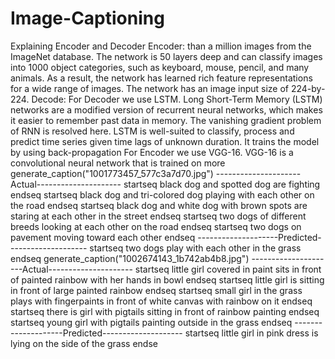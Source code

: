 # Image-Captioning
Explaining Encoder and Decoder
Encoder:
than a million images from the ImageNet database. The network is 50 layers deep and can classify 
images into 1000 object categories, such as keyboard, mouse, pencil, and many animals. As a result, 
the network has learned rich feature representations for a wide range of images. The network has an 
image input size of 224-by-224.
Decode:
For Decoder we use LSTM. Long Short-Term Memory (LSTM) networks are a modified version of 
recurrent neural networks, which makes it easier to remember past data in memory. The vanishing 
gradient problem of RNN is resolved here. LSTM is well-suited to classify, process and predict time 
series given time lags of unknown duration. It trains the model by using back-propagation
For Encoder we use VGG-16. VGG-16 is a convolutional neural network that is trained on more
 generate_caption("1001773457_577c3a7d70.jpg")
---------------------Actual---------------------
startseq black dog and spotted dog are fighting endseq
startseq black dog and tri-colored dog playing with each other on the road endseq 
startseq black dog and white dog with brown spots are staring at each other in the street 
endseq 
startseq two dogs of different breeds looking at each other on the road endseq 
startseq two dogs on pavement moving toward each other endseq
--------------------Predicted--------------------
startseq two dogs play with each other in the grass endseq
generate_caption("1002674143_1b742ab4b8.jpg")
---------------------Actual---------------------
startseq little girl covered in paint sits in front of painted rainbow with her hands in
bowl endseq startseq little girl is sitting in front of large painted rainbow endseq
startseq small girl in the grass plays with fingerpaints in front of white canvas with
rainbow on it endseq
startseq there is girl with pigtails sitting in front of rainbow painting endseq
startseq young girl with pigtails painting outside in the grass endseq
--------------------Predicted--------------------
startseq little girl in pink dress is lying on the side of the grass endse
